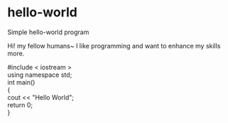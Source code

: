 # hello-world
Simple hello-world program

Hi! my fellow humans~ 
I like programming and want to enhance my skills more. 

#include < iostream > <br/>
using namespace std;<br/>
int main()<br/> 
{<br/>
    cout << "Hello World";</br>
    return 0;<br/>
}
